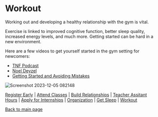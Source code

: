 # Workout

Working out and developing a healthy relationship with the gym is vital.
<br/>

Exercise is linked to improved cognitive function, better sleep quality, increased energy levels, and much more.
Getting started can be hard in a new environment.

Here are a few videos to get yourself started in the gym setting for newcomers:
- [TNF Podcast](https://www.youtube.com/watch?v=0I4lB_owK6c)
- [Noel Deyzel](https://www.youtube.com/watch?v=XIYuxAeKSM0)
- [Getting Started and Avoiding Mistakes](https://www.youtube.com/watch?v=2qWoegDcHMI)

![Screenshot 2023-12-05 082148](https://github.com/wardenevanMU/IT1600MarkdownFinal/assets/98150291/0dfeb474-619b-404b-96a2-e8d42f2b9c19)

[Register Early](https://github.com/wardenevanMU/IT1600MarkdownFinal/blob/Master/Register.md) | 
[Attend Classes](https://github.com/wardenevanMU/IT1600MarkdownFinal/blob/Master/AttendClasses.md) | 
[Build Relationships](https://github.com/wardenevanMU/IT1600MarkdownFinal/blob/Master/BuildRelationships.md) |
[Teacher Assitant Hours](https://github.com/wardenevanMU/IT1600MarkdownFinal/blob/Master/TAHours.md) |
[Apply for Internships](https://github.com/wardenevanMU/IT1600MarkdownFinal/blob/Master/Internships.md) | 
[Organization](https://github.com/wardenevanMU/IT1600MarkdownFinal/blob/Master/Organization.md) | 
[Get Sleep](https://github.com/wardenevanMU/IT1600MarkdownFinal/blob/Master/Sleep.md) | 
[Workout](https://github.com/wardenevanMU/IT1600MarkdownFinal/blob/Master/Workout.md)
<br/> 

[Back to main page](https://github.com/wardenevanMU/IT1600MarkdownFinal/blob/Master/README.md)
